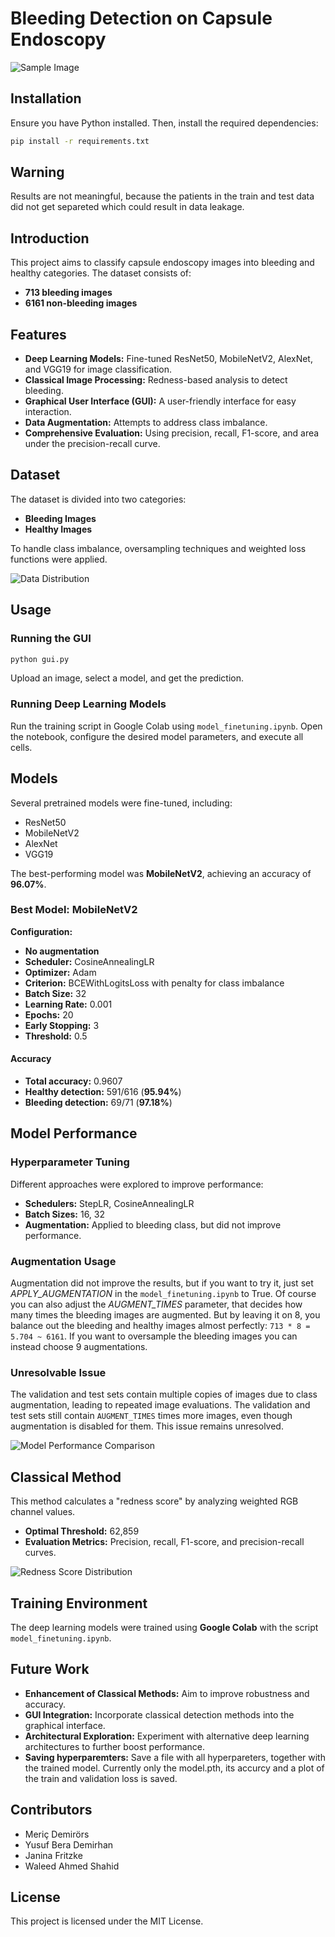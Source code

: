# Bleeding Detection on Capsule Endoscopy

![Sample Image](path/to/your/image1.png)

## Installation
Ensure you have Python installed. Then, install the required dependencies:
```bash
pip install -r requirements.txt
```

## Warning
Results are not meaningful, because the patients in the train and test data did not get separeted which could result in data leakage.

## Introduction
This project aims to classify capsule endoscopy images into bleeding and healthy categories. The dataset consists of:
- **713 bleeding images**
- **6161 non-bleeding images**

## Features
- **Deep Learning Models:** Fine-tuned ResNet50, MobileNetV2, AlexNet, and VGG19 for image classification.
- **Classical Image Processing:** Redness-based analysis to detect bleeding.
- **Graphical User Interface (GUI):** A user-friendly interface for easy interaction.
- **Data Augmentation:** Attempts to address class imbalance.
- **Comprehensive Evaluation:** Using precision, recall, F1-score, and area under the precision-recall curve.

## Dataset
The dataset is divided into two categories:
- **Bleeding Images**
- **Healthy Images**

To handle class imbalance, oversampling techniques and weighted loss functions were applied.

![Data Distribution](path/to/your/image2.png)

## Usage
### Running the GUI
```bash
python gui.py
```
Upload an image, select a model, and get the prediction.

### Running Deep Learning Models
Run the training script in Google Colab using `model_finetuning.ipynb`. Open the notebook, configure the desired model parameters, and execute all cells.

## Models
Several pretrained models were fine-tuned, including:
- ResNet50
- MobileNetV2
- AlexNet
- VGG19

The best-performing model was **MobileNetV2**, achieving an accuracy of **96.07%**.

### Best Model: MobileNetV2
**Configuration:**
- **No augmentation**
- **Scheduler:** CosineAnnealingLR
- **Optimizer:** Adam
- **Criterion:** BCEWithLogitsLoss with penalty for class imbalance
- **Batch Size:** 32
- **Learning Rate:** 0.001
- **Epochs:** 20
- **Early Stopping:** 3
- **Threshold:** 0.5

#### Accuracy
- **Total accuracy:** 0.9607
- **Healthy detection:** 591/616 (**95.94%**)
- **Bleeding detection:** 69/71 (**97.18%**)

## Model Performance
### Hyperparameter Tuning
Different approaches were explored to improve performance:
- **Schedulers:** StepLR, CosineAnnealingLR
- **Batch Sizes:** 16, 32
- **Augmentation:** Applied to bleeding class, but did not improve performance. 

### Augmentation Usage
Augmentation did not improve the results, but if you want to try it, just set *APPLY_AUGMENTATION* in the `model_finetuning.ipynb` to True. Of course you can also adjust the *AUGMENT_TIMES* parameter, that decides how many times the bleeding images are augmented. But by leaving it on 8, you balance out the bleeding and healthy images almost perfectly: `713 * 8 = 5.704 ~ 6161`. If you want to oversample the bleeding images you can instead choose 9 augmentations.

### Unresolvable Issue
The validation and test sets contain multiple copies of images due to class augmentation, leading to repeated image evaluations. The validation and test sets still contain `AUGMENT_TIMES` times more images, even though augmentation is disabled for them. This issue remains unresolved.

![Model Performance Comparison](path/to/your/image3.png)

## Classical Method
This method calculates a "redness score" by analyzing weighted RGB channel values.
- **Optimal Threshold:** 62,859
- **Evaluation Metrics:** Precision, recall, F1-score, and precision-recall curves.

![Redness Score Distribution](path/to/your/image4.png)

## Training Environment
The deep learning models were trained using **Google Colab** with the script `model_finetuning.ipynb`.

## Future Work
- **Enhancement of Classical Methods:** Aim to improve robustness and accuracy.
- **GUI Integration:** Incorporate classical detection methods into the graphical interface.
- **Architectural Exploration:** Experiment with alternative deep learning architectures to further boost performance.
- **Saving hyperparemters:** Save a file with all hyperpareters, together with the trained model. Currently only the model.pth, its accurcy and a plot of the train and validation loss is saved.

## Contributors
- Meriç Demirörs
- Yusuf Bera Demirhan
- Janina Fritzke
- Waleed Ahmed Shahid

## License
This project is licensed under the MIT License.

